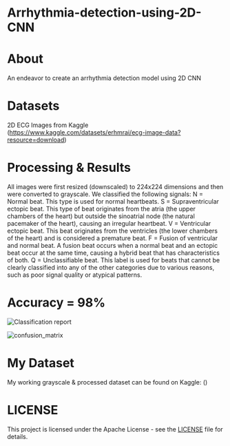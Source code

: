 # Arrhythmia-detection-using-2D-CNN

# About

An endeavor to create an arrhythmia detection model using 2D CNN

# Datasets
2D ECG Images from Kaggle (https://www.kaggle.com/datasets/erhmrai/ecg-image-data?resource=download)

# Processing & Results
All images were first resized (downscaled) to 224x224 dimensions and then were converted to grayscale. We classified the following signals:
N = Normal beat. This type is used for normal heartbeats.
S = Supraventricular ectopic beat. This type of beat originates from the atria (the upper chambers of the heart) but outside the sinoatrial node (the natural pacemaker of the heart), causing an irregular heartbeat.
V = Ventricular ectopic beat. This beat originates from the ventricles (the lower chambers of the heart) and is considered a premature beat. 
F = Fusion of ventricular and normal beat. A fusion beat occurs when a normal beat and an ectopic beat occur at the same time, causing a hybrid beat that has characteristics of both.
Q = Unclassifiable beat. This label is used for beats that cannot be clearly classified into any of the other categories due to various reasons, such as poor signal quality or atypical patterns.

# Accuracy = 98%

![Classification report](https://github.com/GeoLek/Arrhythmia-detection-using-2D-CNN/assets/89878177/a66bb1bc-6d7d-45ce-b67a-714afdeef9c2)


![confusion_matrix](https://github.com/GeoLek/Arrhythmia-detection-using-2D-CNN/assets/89878177/fa42cec8-a5b1-4be2-af18-8d03c6b5d6ee)


# My Dataset
My working grayscale & processed dataset can be found on Kaggle: ()

# LICENSE
This project is licensed under the Apache License - see the [LICENSE](https://github.com/GeoLek/Arrhythmia-detection-using-2D-CNN/blob/main/LICENSE) file for details.

